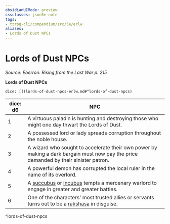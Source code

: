 ```yaml
---
obsidianUIMode: preview
cssclasses: json5e-note
tags:
- ttrpg-cli/compendium/src/5e/erlw
aliases:
- Lords of Dust NPCs
---
```

# Lords of Dust NPCs
*Source: Eberron: Rising from the Last War p. 215* 

**Lords of Dust NPCs**

`dice: [](lords-of-dust-npcs-erlw.md#^lords-of-dust-npcs)`

| dice: d6 | NPC |
|----------|-----|
| 1 | A virtuous paladin is hunting and destroying those who might one day thwart the Lords of Dust. |
| 2 | A possessed lord or lady spreads corruption throughout the noble house. |
| 3 | A wizard who sought to accelerate their own power by making a dark bargain must now pay the price demanded by their sinister patron. |
| 4 | A powerful demon has corrupted the local ruler in the name of its overlord. |
| 5 | A [succubus](Інструменти%20ДМ/CLI/bestiary/fiend/succubus-xmm.md) or [incubus](Інструменти%20ДМ/CLI/bestiary/fiend/incubus-xmm.md) tempts a mercenary warlord to engage in greater and greater battles. |
| 6 | One of the characters' most trusted allies or servants turns out to be a [rakshasa](Інструменти%20ДМ/CLI/bestiary/fiend/rakshasa-xmm.md) in disguise. |
^lords-of-dust-npcs